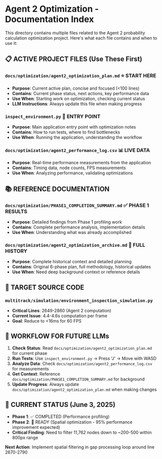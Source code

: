 # Agent 2 Optimization - Documentation Index

This directory contains multiple files related to the Agent 2 probability calculation optimization project. Here's what each file contains and when to use it:

## 📋 ACTIVE PROJECT FILES (Use These First)

### `docs/optimization/agent2_optimization_plan.md` ⭐ **START HERE**
- **Purpose**: Current active plan, concise and focused (<100 lines)
- **Contains**: Current phase status, next actions, key performance data
- **Use When**: Starting work on optimization, checking current status
- **LLM Instructions**: Always update this file when making progress

### `inspect_environment.py` 🚀 **ENTRY POINT**
- **Purpose**: Main application entry point with optimization notes
- **Contains**: How to run tests, where to find bottlenecks
- **Use When**: Running the application, understanding the workflow

### `docs/optimization/agent2_performance_log.csv` 📊 **LIVE DATA**
- **Purpose**: Real-time performance measurements from the application
- **Contains**: Timing data, node counts, FPS measurements
- **Use When**: Analyzing performance, validating optimizations

## 📚 REFERENCE DOCUMENTATION

### `docs/optimization/PHASE1_COMPLETION_SUMMARY.md` ✅ **PHASE 1 RESULTS**
- **Purpose**: Detailed findings from Phase 1 profiling work
- **Contains**: Complete performance analysis, implementation details
- **Use When**: Understanding what was already accomplished

### `docs/optimization/agent2_optimization_archive.md` 📖 **FULL HISTORY**
- **Purpose**: Complete historical context and detailed planning
- **Contains**: Original 6-phase plan, full methodology, historical updates
- **Use When**: Need deep background context or reference details

## 🎯 TARGET SOURCE CODE

### `multitrack/simulation/environment_inspection_simulation.py`
- **Critical Lines**: 2649-2860 (Agent 2 computation)
- **Current Issue**: 4.4-4.6s computation per frame
- **Goal**: Reduce to <16ms for 60 FPS

## 🔄 WORKFLOW FOR FUTURE LLMs

1. **Check Status**: Read `docs/optimization/agent2_optimization_plan.md` for current phase
2. **Run Tests**: Use `inspect_environment.py` → Press 'J' → Move with WASD
3. **Analyze Data**: Check `docs/optimization/agent2_performance_log.csv` for measurements
4. **Get Context**: Reference `docs/optimization/PHASE1_COMPLETION_SUMMARY.md` for background
5. **Update Progress**: Always update `docs/optimization/agent2_optimization_plan.md` when making changes

## 🎯 CURRENT STATUS (June 3, 2025)

- **Phase 1**: ✅ COMPLETED (Performance profiling)
- **Phase 2**: 🔄 READY (Spatial optimization - 95% performance improvement expected)
- **Critical Finding**: Need to filter 11,762 nodes down to ~200-500 within 800px range

**Next Action**: Implement spatial filtering in gap processing loop around line 2670-2790
